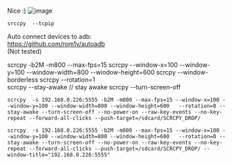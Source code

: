 

Nice :)
![image](https://user-images.githubusercontent.com/20149493/211156854-cb8b934f-19e7-4f28-9687-9a46aa8aa677.png)

`srccpy  --tcpip`


Auto connect devices to adb:   
https://github.com/rom1v/autoadb  
(Not tested)  

scrcpy -b2M -m800 --max-fps=15
scrcpy --window-x=100 --window-y=100 --window-width=800 --window-height=600
scrcpy --window-borderless
scrcpy --rotation=1  
scrcpy --stay-awake // stay awake
scrcpy  --turn-screen-off

```
scrcpy  -s 192.168.0.226:5555 -b2M -m800 --max-fps=15 --window-x=100 --window-y=100 --window-width=800 --window-height=600   --rotation=0 --stay-awake --turn-screen-off --no-power-on --raw-key-events --no-key-repeat --forward-all-clicks --push-target=/sdcard/SCRCPY_DROP/
```

```
scrcpy  -s 192.168.0.226:5555 -b2M -m800 --max-fps=15 --window-x=100 --window-y=100 --window-width=800 --window-height=600   --rotation=0 --stay-awake --turn-screen-off --no-power-on --raw-key-events --no-key-repeat --forward-all-clicks --push-target=/sdcard/SCRCPY_DROP/ --window-title="192.168.0.226:5555"
```
